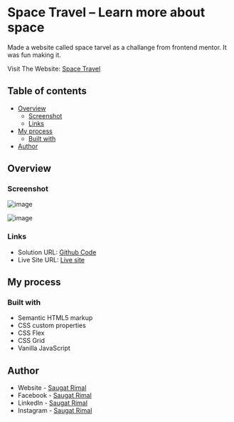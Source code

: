 # Space Travel  – Learn more about space

Made a website called space tarvel as a challange from frontend mentor. It was fun making it.

Visit The Website: [Space Travel](https://cosmos-tourism.vercel.app/)


## Table of contents

- [Overview](#overview)
  - [Screenshot](#screenshot)
  - [Links](#links)
- [My process](#my-process)
  - [Built with](#built-with)
- [Author](#author)


## Overview


### Screenshot

![image](https://user-images.githubusercontent.com/86593756/184087792-a7414599-2dc5-4ddb-b418-2d6b788dfff7.png)


![image](https://user-images.githubusercontent.com/86593756/184087703-c6e7b6db-2567-48e2-a4c3-7d968c5f278b.png)


### Links

- Solution URL: [Github Code](https://github.com/saugat-rimal/spacetravel)
- Live Site URL: [Live site ](https://cosmos-tourism.vercel.app/)

## My process

### Built with

- Semantic HTML5 markup
- CSS custom properties
- CSS Flex
- CSS Grid
- Vanilla JavaScript



## Author

- Website - [Saugat Rimal](https://saugatrimal.com.np)
- Facebook - [Saugat Rimal](https://www.facebook.com/saugatrimal.pro)
- LinkedIn - [Saugat Rimal](https://www.linkedin.com/in/saugatrimal/)
- Instagram - [Saugat Rimal](https://www.instagram.com/saugatrimal60/)



